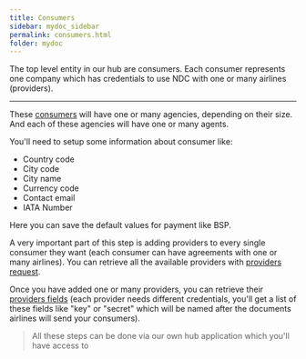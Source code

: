 ```yaml
---
title: Consumers
sidebar: mydoc_sidebar
permalink: consumers.html
folder: mydoc
---
```


The top level entity in our hub are consumers. Each consumer represents one company which has credentials to use NDC with one or many airlines (providers).

---

These [consumers](https://hub.airgateway.net/api/static/swagger-ui/#!/Consumers/post_consumers) will have one or many agencies, depending on their size. And each of these agencies will have one or many agents.

You'll need to setup some information about consumer like:

- Country code
- City code
- City name
- Currency code
- Contact email
- IATA Number

Here you can save the default values for payment like BSP.

A very important part of this step is adding providers to every single consumer they want (each consumer can have agreements with one or many airlines). You can retrieve all the available providers with [providers request](https://hub.airgateway.net/api/static/swagger-ui/#!/Providers).

Once you have added one or many providers, you can retrieve their [providers fields](https://hub.airgateway.net/api/static/swagger-ui/#!/Provider_Fields/get_provider_fields) (each provider needs different credentials, you'll get a list of these fields like "key" or "secret" which will be named after the documents airlines will send your consumers).

> All these steps can be done via our own hub application which you'll have access to
